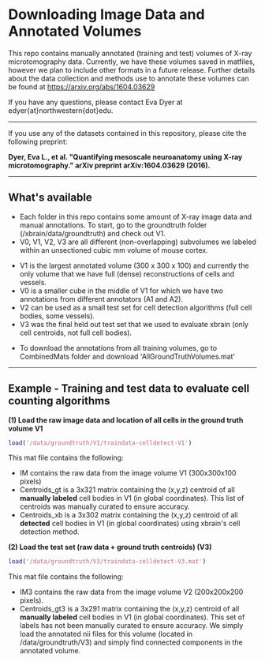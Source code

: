 # Downloading Image Data and Annotated Volumes #

This repo contains manually annotated (training and test) volumes of X-ray microtomography data. Currently, we have these volumes saved in matfiles, however we plan to include other formats in a future release. Further details about the data collection and methods use to annotate these volumes can be found at https://arxiv.org/abs/1604.03629

If you have any questions, please contact Eva Dyer at edyer{at}northwestern{dot}edu. 

***
If you use any of the datasets contained in this repository, please cite the following preprint:

__Dyer, Eva L., et al. "Quantifying mesoscale neuroanatomy using X-ray microtomography." arXiv preprint arXiv:1604.03629 (2016).__

***
## What's available ##
* Each folder in this repo contains some amount of X-ray image data and manual annotations. To start, go to the groundtruth folder (/xbrain/data/groundtruth) and check out V1.
* V0, V1, V2, V3 are all different (non-overlapping) subvolumes we labeled within an unsectioned cubic mm volume of mouse cortex. 
- V1 is the largest annotated volume (300 x 300 x 100) and currently the only volume that we have full (dense) reconstructions of cells and vessels. 
- V0 is a smaller cube in the middle of V1 for which we have two annotations from different annotators (A1 and A2).
- V2 can be used as a small test set for cell detection algorithms (full cell bodies, some vessels).
- V3 was the final held out test set that we used to evaluate xbrain (only cell centroids, not full cell bodies).
* To download the annotations from all training volumes, go to CombinedMats folder and download 'AllGroundTruthVolumes.mat'

***

## Example - Training and test data to evaluate cell counting algorithms
__(1) Load the raw image data and location of all cells in the ground truth volume V1__
```matlab
load('/data/groundtruth/V1/traindata-celldetect-V1')
```
This mat file contains the following: 
* IM contains the raw data from the image volume V1 (300x300x100 pixels)
* Centroids_gt is a 3x321 matrix containing the (x,y,z) centroid of all __manually labeled__ cell bodies in V1 (in global coordinates). This list of centroids was manually curated to ensure accuracy. 
* Centroids_xb is a 3x302 matrix containing the (x,y,z) centroid of all __detected__ cell bodies in V1 (in global coordinates) using xbrain's cell detection method.

__(2) Load the test set (raw data + ground truth centroids) (V3)__
```matlab
load('/data/groundtruth/V3/traindata-celldetect-V3.mat')
```
This mat file contains the following:
* IM3 contains the raw data from the image volume V2 (200x200x200 pixels). 
* Centroids_gt3 is a 3x291 matrix containing the (x,y,z) centroid of all __manually labeled__ cell bodies in V1 (in global coordinates). This set of labels has not been manually curated to ensure accuracy. We simply load the annotated nii files for this volume (located in /data/groundtruth/V3) and simply find connected components in the annotated volume.


